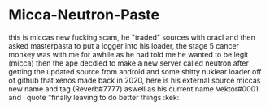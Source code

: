 # Micca-Neutron-Paste

this is miccas new fucking scam, he "traded" sources with oracl and then asked masterpasta to put a logger into his loader, the stage 5 cancer monkey was with me for awhile as he had told me he wanted to be legit (micca) then the ape decdied to make a new server called neutron after getting the updated source from android and some shitty nuklear loader off of github that xenos made back in 2020, here is his external source miccas new name and tag (Reverb#7777) aswell as his current name Vektor#0001 and i quote "finally leaving to do better things :kek:
